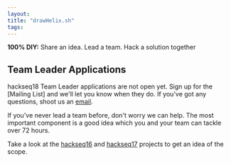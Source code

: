```yaml
---
layout:
title: "drawHelix.sh"
tags:
---
```


**100% DIY:** Share an idea. Lead a team. Hack a solution together

## Team Leader Applications

hackseq18 Team Leader applications are not open yet. Sign up for the [Mailing List] and we'll let you know when they do. If you've got any questions, shoot us an [email](mailto:hackseq@gmail.com).

If you've never lead a team before, don't worry we can help. The most important component is a good idea which you and your team can tackle over 72 hours.

Take a look at the [hackseq16](http://hackseq.com/hs16) and [hackseq17](http://hackseq.com/hs16) projects to get an idea of the scope.
